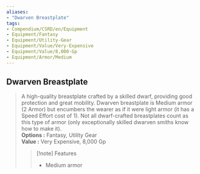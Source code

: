 ```yaml
---
aliases:
- "Dwarven Breastplate"
tags:
- Compendium/CSRD/en/Equipment
- Equipment/Fantasy
- Equipment/Utility-Gear
- Equipment/Value/Very-Expensive
- Equipment/Value/8,000-Gp
- Equipment/Armor/Medium
---
```


  
## Dwarven Breastplate  
  
>A high-quality breastplate crafted by a skilled dwarf, providing good protection and great mobility. Dwarven breastplate is Medium armor (2 Armor) but encumbers the wearer as if it were light armor (it has a Speed Effort cost of 1). Not all dwarf-crafted breastplates count as this type of armor (only exceptionally skilled dwarven smiths know how to make it).  
> **Options :** Fantasy, Utility Gear  
> **Value :** Very Expensive, 8,000 Gp  
>>[!note] Features  
>> - Medium armor